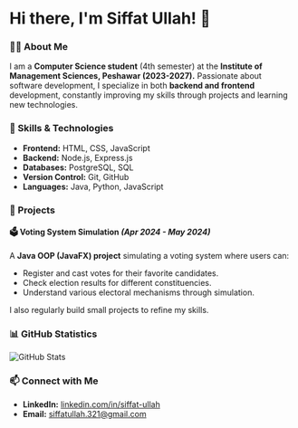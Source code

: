 # Hi there, I'm Siffat Ullah! 👋  

### 👨‍💻 About Me
I am a **Computer Science student** (4th semester) at the **Institute of Management Sciences, Peshawar (2023-2027).** Passionate about software development, I specialize in both **backend and frontend** development, constantly improving my skills through projects and learning new technologies.

### 🚀 Skills & Technologies
- **Frontend:** HTML, CSS, JavaScript
- **Backend:** Node.js, Express.js
- **Databases:** PostgreSQL, SQL
- **Version Control:** Git, GitHub
- **Languages:** Java, Python, JavaScript

### 📌 Projects
#### 🗳️ Voting System Simulation *(Apr 2024 - May 2024)*
A **Java OOP (JavaFX) project** simulating a voting system where users can:
- Register and cast votes for their favorite candidates.
- Check election results for different constituencies.
- Understand various electoral mechanisms through simulation.

I also regularly build small projects to refine my skills.

### 📊 GitHub Statistics
![GitHub Stats](https://github-readme-stats.vercel.app/api?username=siffatkhan&show_icons=true&theme=radical)

### 📫 Connect with Me
- **LinkedIn:** [linkedin.com/in/siffat-ullah](https://linkedin.com/in/siffat-ullah)
- **Email:** siffatullah.321@gmail.com
